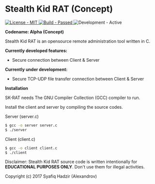 # Stealth Kid RAT (Concept)

<p align="left">
    <a href="https://github.com/SyafiqHadzir/Stealth-Kid-RAT/blob/Concept/LICENSE">
        <img src="https://img.shields.io/badge/License-MIT%20%2F%20Apache--2.0-blue.svg?style=plastic?maxAge=7200" alt="License - MIT">
    </a>
    <a href="https://github.com/SyafiqHadzir/Stealth-Kid-RAT/tree/Concept/dev/file-transfer/TCP/bin">
        <img src="https://img.shields.io/badge/Build-Passed-brightgreen.svg?style=plastic?maxAge=7200" alt="Build - Passed">
    </a>
    <img src="https://img.shields.io/badge/Development-Active-brightgreen.svg?style=plastic?maxAge=7200" alt="Development - Active">
</p>

**Codename: Alpha (Concept)**
 
Stealth Kid RAT is an opensource remote administration tool written in C.

**Currently developed features:**

* Secure connection between Client & Server

**Currently under development:**

* Secure TCP-UDP file transfer connection between Client & Server

**Installation**

SK-RAT needs The GNU Compiler Collection (GCC) compiler to run.

Install the client and server by compiling the source codes.

Server (server.c)

```sh
$ gcc -o server server.c
$ ./server
```

Client (client.c)

```sh
$ gcc -o client client.c
$ ./client
```

Disclaimer: Stealth Kid RAT source code is written intentionally for **EDUCATIONAL PURPOSES ONLY**. Don't use them for illegal activities.

Copyright (c) 2017 Syafiq Hadzir (Alexandrov)
